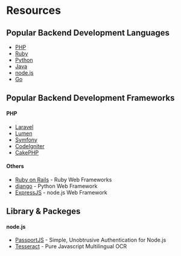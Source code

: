 # Resources

## Popular Backend Development Languages
- [PHP](php.net)
- [Ruby](https://www.ruby-lang.org)
- [Python](https://www.python.org)
- [Java](https://www.oracle.com/java)
- [node.js](https://nodejs.org)
- [Go](https://golang.org)

## Popular Backend Development Frameworks

#### PHP
- [Laravel](laravel.com)
- [Lumen](https://lumen.laravel.com)
- [Symfony](https://symfony.com)
- [CodeIgniter](https://codeigniter.com)
- [CakePHP](https://cakephp.org)

#### Others
- [Ruby on Rails](http://rubyonrails.org) - Ruby Web Frameworks
- [django](https://www.djangoproject.com) - Python Web Framework
- [ExpressJS](http://expressjs.com/) - node.js Web Framework

## Library & Packeges

#### node.js
- [PassportJS](http://passportjs.org) - Simple, Unobtrusive Authentication for Node.js
- [Tesseract](http://tesseract.projectnaptha.com) - Pure Javascript Multilingual OCR